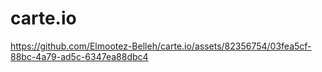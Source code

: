 # carte.io


https://github.com/Elmootez-Belleh/carte.io/assets/82356754/03fea5cf-88bc-4a79-ad5c-6347ea88dbc4

